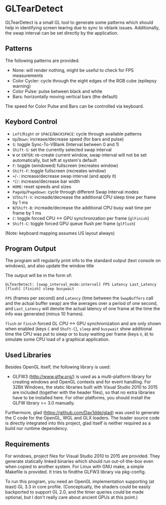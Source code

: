 # GLTearDetect

GLTearDetect is a small GL tool to generate some patterns which should help in
identifying screen tearing due to sync to vblank issues. Additionally, the
swap interval can be set directly by the application.

## Patterns

The following patterns are provided.

* None: will render nothing, might be useful to check for FPS measurements
* Color Cycler: cycle through the eight edges of the RGB cube (epilepsy warning)
* Color Pulse: pulse between black and white
* Bars: horizontally moving vertical bars (the default)

The speed for Color Pulse and Bars can be controlled via keyboard.

## Keybord Control

* `Left`/`Right` or `SPACE`/`BACKSPACE`: cycle through available patterns
* `Up`/`Down`: increase/decrease speed (for bars and pulse)
* `S`: toggle Sync-To-VBlank (Interval between 0 and 1)
* `Shift-S`: set the currently selected swap interval
* `W` or `ENTER`: re-create current window, swap interval will not be set
  automatically, but left at system's default
* `F`: toggle (windowed) fullscreen (recreates window)
* `Shift-F`: toggle fullscreen (recreates window)
* `+`/`-`: increase/decrease swap interval (and apply it)
* `*`/`/`: increase/decrease bar width
* `HOME`: reset speeds and sizes
* `PageUp`/`PageDown`: cycle through different Swap Interval modes
* `V`/`Shift-V`: increade/decrease the additional CPU sleep time per frame by 1 ms
* `B`/`Shift-B`: increade/decrease the additional CPU busy wait time per frame by 1 ms
* `C`: toggle forced CPU <-> GPU synchronzation per frame (`glFinish`)
* `Shift-C`: toggle forced GPU queue flush per frame (`glFlush`)

(Note: keyboard mapping assumes US layout always)

## Program Output

The program will regularily print info to the standard output
(text console on windows), and also update the window title

The output will be in the form of:

    GLTearDetect: [swap_interval_mode:interval] FPS Latency Last_Latency [flush] [finish] sleep busywait

`FPS` (frames per second) and `Latency` (time between the `SwapBuffers` call and
the actual buffer swap) are the averages over a period of one second, and
`Last_Latency` will denote the actual latency of one frame at the time the info
was generated (minus 10 frames).

`flush` or `finish` forced GL CPU <-> GPU synchronization and are only shown when enabled (keys `C` and `Shuft-C`),
`sleep` and `busywait` show additional time the CPU was put to sleep or to busy waiting per frame (keys `V`, `B`)
to simulate some CPU load of a graphical application.
    
## Used Libraries

Besides OpenGL itself, the following library is used:
* GLFW3 (http://www.glfw.org/) is used as a multi-platform library for creating
  windows and OpenGL contexts and for event handling.  For 32Bit Windows, the
static libraries built with Visual Studio 2010 to 2015 are included (together
with the header files), so that no extra libraries have to be installed here.
For other platforms, you should install the GLFW library >= 3.0 manually.

Furthermore, glad (https://github.com/Dav1dde/glad) was used to generate the C code for the OpenGL,
WGL and GLX loaders. The loader source code is directly integrated into this project, glad itself is
neither required as a build nor runtime dependency.

## Requirements

For windows, project files for Visual Studio 2010 to 2015 are provided. They generate statically linked
binaries which should run out-of-the-box even when copied to another system. For Linux with GNU make,
a simple Makefile is provided. It tries to findthe GLFW3 library via pkg-config.

To run this program, you need an OpenGL implementation supporting (at least) GL 3.3 
in core profile. (Conceptually, the shaders could be easily backported to support GL
2.0, and the timer queries could be made optional, but I don't really care
about ancient GPUs at this point.)

